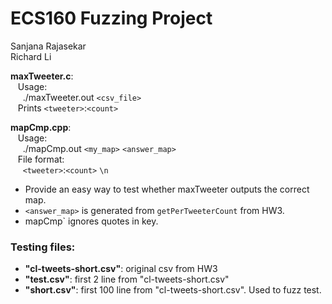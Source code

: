 # ECS160 Fuzzing Project
 
 
 Sanjana Rajasekar <br />
 Richard Li
 
 **maxTweeter.c**: <br /> 
&nbsp;&nbsp; Usage: <br />
&nbsp;&nbsp;&nbsp;&nbsp; ./maxTweeter.out `<csv_file>` <br />
&nbsp;&nbsp; Prints `<tweeter>`:`<count>` <br />
   
 **mapCmp.cpp**: <br />
&nbsp;&nbsp; Usage: <br />
&nbsp;&nbsp;&nbsp;&nbsp; ./mapCmp.out `<my_map>` `<answer_map>` <br />
&nbsp;&nbsp; File format: <br />
&nbsp;&nbsp;&nbsp;&nbsp; `<tweeter>`:`<count>` `\n` <br />
* Provide an easy way to test whether maxTweeter outputs the correct map. <br />
* `<answer_map>` is generated from `getPerTweeterCount` from HW3. <br />
* mapCmp` ignores quotes in key. <br />
 
 
 
 ### Testing files: <br />
   * **"cl-tweets-short.csv"**: original csv from HW3 <br />
   * **"test.csv"**: first 2 line from "cl-tweets-short.csv" <br />
   * **"short.csv"**: first 100 line from "cl-tweets-short.csv". Used to fuzz test.
